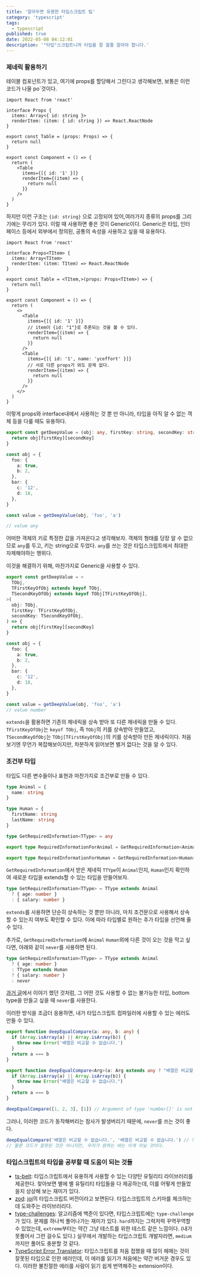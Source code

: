 ```yaml
---
title: '알아두면 유용한 타입스크립트 팁'
category: 'typescript'
tags:
  - typescript
published: true
date: 2022-05-08 04:12:01
description: '"타입"스크립트니까 타입을 잘 할줄 알아야 합니다.'
---
```


### 제네릭 활용하기

테이블 컴포넌트가 있고, 여기에 props를 할당해서 그린다고 생각해보면, 보통은 이런 코드가 나올 po`것이다.

```tsx
import React from 'react'

interface Props {
  items: Array<{ id: string }>
  renderItem: (item: { id: string }) => React.ReactNode
}

export const Table = (props: Props) => {
  return null
}

export const Component = () => {
  return (
    <Table
      items={[{ id: '1' }]}
      renderItem={(item) => {
        return null
      }}
    />
  )
}
```

하지만 이런 구조는 `{id: string}` 으로 고정되어 있어,여러가지 종류의 props를 그리기에는 무리가 있다. 이럴 때 사용하면 좋은 것이 Generic이다. Generic은 타입, 인터페이스 등에서 외부에서 정의된, 공통의 속성을 사용하고 싶을 때 유용하다.

```tsx
import React from 'react'

interface Props<TItem> {
  items: Array<TItem>
  renderItem: (item: TItem) => React.ReactNode
}

export const Table = <TItem,>(props: Props<TItem>) => {
  return null
}

export const Component = () => {
  return (
    <>
      <Table
        items={[{ id: '1' }]}
        // item이 {id: "1"}로 추론되는 것을 볼 수 있다.
        renderItem={(item) => {
          return null
        }}
      />
      <Table
        items={[{ id: '1', name: 'yceffort' }]}
        // 서로 다른 props가 와도 문제 없다.
        renderItem={(item) => {
          return null
        }}
      />
    </>
  )
}
```

이렇게 props와 interface내에서 사용하는 것 뿐 만 아니라, 타입을 아직 알 수 없는 객체 등을 다룰 때도 유용하다.

```ts
export const getDeepValue = (obj: any, firstKey: string, secondKey: string) => {
  return obj[firstKey][secondKey]
}

const obj = {
  foo: {
    a: true,
    b: 2,
  },
  bar: {
    c: '12',
    d: 18,
  },
}

const value = getDeepValue(obj, 'foo', 'a')

// value any
```

어떠한 객체의 키로 특정한 값을 가져온다고 생각해보자. 객체의 형태를 당장 알 수 없으므로 `any`를 두고, 키는 string으로 두었다. `any`를 쓰는 것은 타입스크립트에서 최대한 자제해야하는 행위다.

이것을 해결하기 위해, 마찬가지로 Generic을 사용할 수 있다.

```typescript
export const getDeepValue = <
  TObj,
  TFirstKeyOfObj extends keyof TObj,
  TSecondKeyOfObj extends keyof TObj[TFirstKeyOfObj],
>(
  obj: TObj,
  firstKey: TFirstKeyOfObj,
  secondKey: TSecondKeyOfObj,
) => {
  return obj[firstKey][secondKey]
}

const obj = {
  foo: {
    a: true,
    b: 2,
  },
  bar: {
    c: '12',
    d: 18,
  },
}

const value = getDeepValue(obj, 'foo', 'a')
// value number
```

`extends`을 활용하면 기존의 제네릭을 상속 받아 또 다른 제네릭을 만들 수 있다. `TFirstKeyOfObj`는 `keyof TObj`, 즉 `TObj`의 키를 상속받아 만들었고, `TSecondKeyOfObj`는 `TObj[TFirstKeyOfObj]`의 키를 상속받아 만든 제네릭이다. 처음보기엔 무언가 복잡해보이지만, 차분하게 읽어보면 별거 없다는 것을 알 수 있다.

### 조건부 타입

타입도 다른 변수들이나 표현과 마찬가지로 조건부로 만들 수 있다.

```typescript
type Animal = {
  name: string
}

type Human = {
  firstName: string
  lastName: string
}

type GetRequiredInformation<TType> = any

export type RequiredInformationForAnimal = GetRequiredInformation<Animal>

export type RequiredInformationForHuman = GetRequiredInformation<Human>
```

`GetRequiredInformation`에서 받은 제네릭 `TTYpe`이 `Animal`인지, `Human`인지 확인하여 새로운 타입을 extends할 수 있는 타입을 만들어보자.

```typescript
type GetRequiredInformation<TType> = TType extends Animal
  ? { age: number }
  : { salary: number }
```

`extends`를 사용하면 단순히 상속하는 것 뿐만 아니라, 마치 조건문으로 사용해서 상속할 수 있는지 여부도 확인할 수 있다. 이에 따라 타입별로 원하는 추가 타입을 선언해 줄 수 있다.

추가로, `GetRequiredInformation`에 `Animal` `Human`외에 다른 것이 오는 것을 막고 싶다면, 아래와 같이 `never`를 사용하면 된다.

```typescript
type GetRequiredInformation<TType> = TType extends Animal
  ? { age: number }
  : TType extends Human
  ? { salary: number }
  : never
```

[과거 글](/2022/03/understanding-typescript-never#왜-never가-필요한가)에서 이야기 했던 것처럼, 그 어떤 것도 사용할 수 없는 불가능한 타입, bottom type을 만들고 싶을 때 `never`를 사용한다.

이러한 방식을 조금더 응용하면, 내가 타입스크립트 컴파일러에 사용할 수 있는 에러도 만들 수 있다.

```typescript
export function deepEqualCompare(a: any, b: any) {
  if (Array.isArray(a) || Array.isArray(b)) {
    throw new Error('배열은 비교할 수 없습니다.')
  }
  return a === b
}
```

```typescript
export function deepEqualCompare<Arg>(a: Arg extends any ? "배열은 비교할 수 없습니다", b: Arg) {
  if (Array.isArray(a) || Array.isArray(b)) {
    throw new Error("배열은 비교할 수 없습니다.")
  }
  return a === b
}

deepEqualCompare([1, 2, 3], [1]) // Argument of type 'number[]' is not assignable to parameter of type '"배열은 비교할 수 없습니다."'.(2345)
```

그러나, 이러한 코드가 동작해버리는 참사가 발생버리기 때문에, `never`를 쓰는 것이 좋다.

```typescript
deepEqualCompare('배열은 비교할 수 없습니다.', '배열은 비교할 수 없습니다.') // ????
// 물론 코드가 잘못된 것은 아니지만, 우리가 원하는 바는 이게 아닐 것이다.
```

### 타입스크립트의 타입을 공부할 때 도움이 되는 것들

- [ts-belt](https://github.com/millsp/ts-toolbelt): 타입스크립트에서 유용하게 사용할 수 있는 다양탄 유틸리티 라이브러리를 제공한다. 찾아보면 별에 별 유틸리티 타입들을 다 제공하는데, 이를 어떻게 만들었을지 상상해 보는 재미가 있다.
- [zod](https://github.com/colinhacks/zod): [joi](https://github.com/sideway/jo)의 타입스크립트 버전이라고 보면된다. 타입스크립트의 스키마를 체크하는데 도와주는 라이브러리다.
- [type-challenges](https://github.com/type-challenges/type-challenges): 알고리즘에 백준이 있다면, 타입스크립트에는 `type-challenge`가 있다. 문제를 하나씩 풀어나가는 재미가 있다. `hard`까지는 그럭저럭 꾸역꾸역할 수 있었는데, `extreme`부터는 약간 그냥 테스트를 위한 테스트 같은 느낌이다. (내가 못풀어서 그런 걸수도 있다.) 실무에서 개발하는 타입스크립트 개발자라면, `medium`까지만 풀어도 충분할 것 같다.
- [TypeScript Error Translator](https://marketplace.visualstudio.com/items?itemName=mattpocock.ts-error-translator): 타입스크립트를 처음 접했을 때 많이 헤매는 것이 잘못된 타입으로 인한 에러인데, 이 에러를 읽기가 처음에는 약간 버거운 경우도 있다. 이러한 불친절한 에러를 사람이 읽기 쉽게 번역해주는 extension이다.
